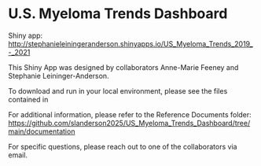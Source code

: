 # U.S. Myeloma Trends Dashboard

Shiny app: http://stephanieleiningeranderson.shinyapps.io/US_Myeloma_Trends_2019_-_2021

This Shiny App was designed by collaborators Anne-Marie Feeney and Stephanie Leininger-Anderson.

To download and run in your local environment, please see the files contained in

For additional information, please refer to the Reference Documents folder: https://github.com/slanderson2025/US_Myeloma_Trends_Dashboard/tree/main/documentation

For specific questions, please reach out to one of the collaborators via email.
